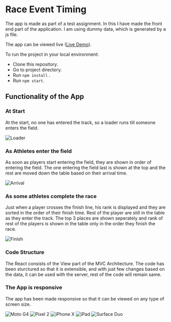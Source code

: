 # Race Event Timing

The app is made as part of a test assignment.
In this I have made the front end part of the application.
I am using dummy data, which is generated by a js file.

The app can be viewed live ([Live Demo](https://harshitbhat.github.io/Race-Timing/)).

To run the project in your local environment:

- Clone this repository.
- Go to project directory.
- Run `npm install` .
- Run `npm start`.

## Functionality of the App

### At Start

At the start, no one has entered the track, so a loader runs till someone enters the field.

![Loader](https://github.com/harshitbhat/Small-Projects/blob/master/screenshots/test/loader.gif)

### As Athletes enter the field

As soon as players start entering the field, they are shown in order of entering the field.
The one entering the field last is shown at the top and the rest are moved down the table based on their arrival time.

![Arrival](https://github.com/harshitbhat/Small-Projects/blob/master/screenshots/test/arrival.gif)

### As some athletes complete the race

Just when a player crosses the finish line, his rank is displayed and they are sorted in the order of their finish time. Rest of the player are still in the table as they enter the track.
The top 3 places are shown seperately and rank of rest of the players is shown in the table only in the order they finish the race.

![Finish](https://github.com/harshitbhat/Small-Projects/blob/master/screenshots/test/winner.gif)

### Code Structure

The React consists of the View part of the MVC Architecture.
The code has been sturctured so that it is extensible, and with just few changes based on the data, it can be used with the server, rest of the code will remain same.

### The App is responsive

The app has been made responsive so that it can be viewed on any type of screen size.

![Moto G4](https://github.com/harshitbhat/Small-Projects/blob/master/screenshots/test/images/motoG4.jpeg)
![Pixel 2](https://github.com/harshitbhat/Small-Projects/blob/master/screenshots/test/images/pixel2.jpeg)
![iPhone X](https://github.com/harshitbhat/Small-Projects/blob/master/screenshots/test/images/iPhoneX.jpeg)
![iPad](https://github.com/harshitbhat/Small-Projects/blob/master/screenshots/test/images/iPad.jpeg)
![Surface Duo](https://github.com/harshitbhat/Small-Projects/blob/master/screenshots/test/images/surfaceDuo.jpeg)
